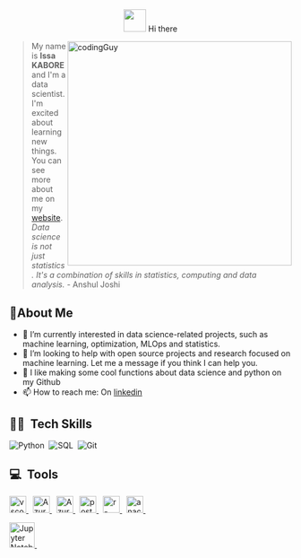 ##
<p align="center">
  <img src="https://media.giphy.com/media/hvRJCLFzcasrR4ia7z/giphy.gif" width="40px"/>
  Hi there
  <!-- (https://git.io/typing-svg) -->
</p>

<img align="right" alt="codingGuy" width="400" src="https://user-images.githubusercontent.com/78427456/218422081-c342b121-29eb-4c94-abaf-0afd5b04ed12.png">


> My name is **Issa KABORE** and I'm a data scientist.  <br>
> I'm excited about learning new things. 
> You can see more about me on my [website](https://issa-kabore.github.io/).   <br>
> *Data science is not just statistics. It's a combination of skills in statistics, computing and data analysis.* - Anshul Joshi <br>
  


## :rocket:About Me

- 🔭 I’m currently interested in data science-related projects, such as machine learning, optimization, MLOps and statistics.
- :raised_back_of_hand: I’m looking to help with open source projects and research focused on machine learning. Let me a message if you think I can help you.
- :pencil: I like making some cool functions about data science and python on my Github
- 📫 How to reach me: On [linkedin](https://www.linkedin.com/in/khalid-kabore2512/)


## 👩‍💻 &nbsp;Tech Skills

![Python](https://img.shields.io/badge/-Python-E3CF57?style=flat&logo=python)&nbsp;
![SQL](https://img.shields.io/badge/-SQL-CC2927?style=flat&logo=microsoftsqlserver)&nbsp;
![Git](https://img.shields.io/badge/-Git-05122A?style=flat&logo=git)&nbsp;



## 💻 &nbsp;Tools
<p>
    <a href="https://code.visualstudio.com/" target="_blank"> <img alt="vscode" src="https://upload.wikimedia.org/wikipedia/commons/9/9a/Visual_Studio_Code_1.35_icon.svg" height="30"/> </a> &nbsp;
    <a href="https:/https://www.jetbrains.com/fr-fr/pycharm/" target="_blank"> <img src="https://upload.wikimedia.org/wikipedia/commons/thumb/1/1d/PyCharm_Icon.svg/langfr-220px-PyCharm_Icon.svg.png" alt="Azure" height="30"/> </a> &nbsp;
    <a href="https://azure.microsoft.com/fr-fr" target="_blank"> <img src="https://upload.wikimedia.org/wikipedia/fr/thumb/b/b6/Microsoft-Azure.png/100px-Microsoft-Azure.png" alt="Azure"  height="30"/> </a> &nbsp;
  <a href="https://postman.com" target="_blank"> <img src="https://upload.wikimedia.org/wikipedia/commons/c/c2/Postman_%28software%29.png" alt="postman"  height="30"/> </a> &nbsp;
    <a href="https://www.r-studio.com/fr/" target="_blank"> <img src="https://upload.wikimedia.org/wikipedia/fr/thumb/4/4e/RStudio_Logo.png/220px-RStudio_Logo.png" alt="r-studio"  height="30"/> </a> &nbsp;
    <a href="https://www.anaconda.com/products/distribution" target="_blank"> <img src="https://upload.wikimedia.org/wikipedia/en/c/cd/Anaconda_Logo.png" alt="anaconda"  height="30"/> </a> &nbsp;
</p> <a href="https://www.anaconda.com/products/distribution" target="_blank"> <img src="https://cdn.jsdelivr.net/gh/devicons/devicon/icons/jupyter/jupyter-original-wordmark.svg" alt="Jupyter Notebook"  height="45"/> </a> &nbsp; </p>




<!--
**issa-kabore/issa-kabore** is a ✨ _special_ ✨ repository because its `README.md` (this file) appears on your GitHub profile.

Here are some ideas to get you started:

- 🔭 I’m currently working on ...
- 🌱 I’m currently learning ...
- 👯 I’m looking to collaborate on ...
- 🤔 I’m looking for help with ...
- 💬 Ask me about ...
- 📫 How to reach me: ...
- 😄 Pronouns: ...
- ⚡ Fun fact: ...


## 🔥 &nbsp;My Stats 

<p >
    <a href="https://github.com/issa-kabore" target="_blank">
        <img align="center" height="160em" src="https://github-readme-stats.vercel.app/api?username=issa-kabore&show_icons=true&include_all_commits=true&theme=vision-friendly-dark&count_private=true&show_owner=true" />
        <img align="center" height="160em" src="https://github-readme-stats.vercel.app/api/top-langs/?username=issa-kabore&layout=compact&theme=vision-friendly-dark"/>
    </a>
</p>

-->
